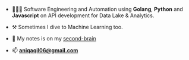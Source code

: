 
- 🧑🏻‍💻 Software Engineering and Automation using **Golang**, **Python** and **Javascript** on API development for Data Lake & Analytics.

- ⚒️ Sometimes I dive to Machine Learning too. 

- 📝 My notes is on my [second-brain](https://aniqaqill.github.io/second-brain/)

- 📫 **aniqaqil06@gmail.com**

